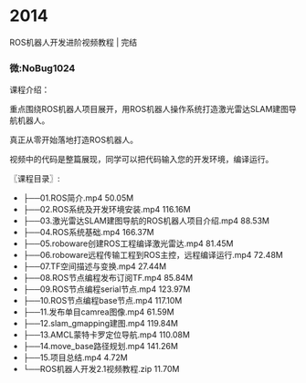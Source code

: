 # 2014
ROS机器人开发进阶视频教程 | 完结
### 微:NoBug1024 


课程介绍：

重点围绕ROS机器人项目展开，用ROS机器人操作系统打造激光雷达SLAM建图导航机器人。

真正从零开始落地打造ROS机器人。

视频中的代码是整篇展现，同学可以把代码输入您的开发环境，编译运行。



〖课程目录〗:

- ├──01.ROS简介.mp4  50.05M
- ├──02.ROS系统及开发环境安装.mp4  116.16M
- ├──03.激光雷达SLAM建图导航的ROS机器人项目介绍.mp4  88.53M
- ├──04.ROS系统基础.mp4  166.37M
- ├──05.roboware创建ROS工程编译激光雷达.mp4  81.45M
- ├──06.roboware远程传输工程到ROS主控，远程编译运行.mp4  72.48M
- ├──07.TF空间描述与变换.mp4  27.44M
- ├──08.ROS节点编程发布订阅TF.mp4  85.84M
- ├──09.ROS节点编程serial节点.mp4  123.97M
- ├──10.ROS节点编程base节点.mp4  117.10M
- ├──11.发布单目camrea图像.mp4  61.59M
- ├──12.slam_gmapping建图.mp4  119.84M
- ├──13.AMCL蒙特卡罗定位导航.mp4  110.08M
- ├──14.move_base路径规划.mp4  141.26M
- ├──15.项目总结.mp4  4.72M
- └──ROS机器人开发2.1视频教程.zip  11.70M
